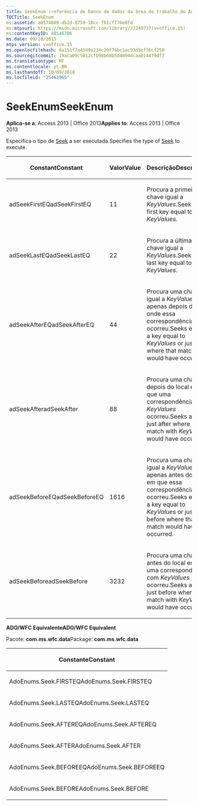 ```yaml
---
title: SeekEnum (referência de banco de dados da área de trabalho do Access)
TOCTitle: SeekEnum
ms:assetid: a0574809-db2d-8759-18cc-fb1cf776e8fd
ms:mtpsurl: https://msdn.microsoft.com/library/JJ249737(v=office.15)
ms:contentKeyID: 48546706
ms.date: 09/18/2015
mtps_version: v=office.15
ms.openlocfilehash: 6a151f7a4549a234c20f76bc1ac93d5eff6cf250
ms.sourcegitcommit: 19aca09c5812cfb98b68b5d4604dcaa814479df7
ms.translationtype: MT
ms.contentlocale: pt-BR
ms.lasthandoff: 10/09/2018
ms.locfileid: "25461965"
---
```

# <a name="seekenum"></a><span data-ttu-id="51b40-102">SeekEnum</span><span class="sxs-lookup"><span data-stu-id="51b40-102">SeekEnum</span></span>


<span data-ttu-id="51b40-103">**Aplica-se a**: Access 2013 | Office 2013</span><span class="sxs-lookup"><span data-stu-id="51b40-103">**Applies to**: Access 2013 | Office 2013</span></span>

<span data-ttu-id="51b40-104">Especifica o tipo de [Seek](seek-method-ado.md) a ser executada.</span><span class="sxs-lookup"><span data-stu-id="51b40-104">Specifies the type of [Seek](seek-method-ado.md) to execute.</span></span>

<table>
<colgroup>
<col style="width: 33%" />
<col style="width: 33%" />
<col style="width: 33%" />
</colgroup>
<thead>
<tr class="header">
<th><p><span data-ttu-id="51b40-105">Constant</span><span class="sxs-lookup"><span data-stu-id="51b40-105">Constant</span></span></p></th>
<th><p><span data-ttu-id="51b40-106">Valor</span><span class="sxs-lookup"><span data-stu-id="51b40-106">Value</span></span></p></th>
<th><p><span data-ttu-id="51b40-107">Descrição</span><span class="sxs-lookup"><span data-stu-id="51b40-107">Description</span></span></p></th>
</tr>
</thead>
<tbody>
<tr class="odd">
<td><p><span data-ttu-id="51b40-108">adSeekFirstEQ</span><span class="sxs-lookup"><span data-stu-id="51b40-108">adSeekFirstEQ</span></span></p></td>
<td><p><span data-ttu-id="51b40-109">1</span><span class="sxs-lookup"><span data-stu-id="51b40-109">1</span></span></p></td>
<td><p><span data-ttu-id="51b40-110">Procura a primeira chave igual a <em>KeyValues</em>.</span><span class="sxs-lookup"><span data-stu-id="51b40-110">Seeks the first key equal to <em>KeyValues</em>.</span></span></p></td>
</tr>
<tr class="even">
<td><p><span data-ttu-id="51b40-111">adSeekLastEQ</span><span class="sxs-lookup"><span data-stu-id="51b40-111">adSeekLastEQ</span></span></p></td>
<td><p><span data-ttu-id="51b40-112">2</span><span class="sxs-lookup"><span data-stu-id="51b40-112">2</span></span></p></td>
<td><p><span data-ttu-id="51b40-113">Procura a última chave igual a <em>KeyValues</em>.</span><span class="sxs-lookup"><span data-stu-id="51b40-113">Seeks the last key equal to <em>KeyValues</em>.</span></span></p></td>
</tr>
<tr class="odd">
<td><p><span data-ttu-id="51b40-114">adSeekAfterEQ</span><span class="sxs-lookup"><span data-stu-id="51b40-114">adSeekAfterEQ</span></span></p></td>
<td><p><span data-ttu-id="51b40-115">4</span><span class="sxs-lookup"><span data-stu-id="51b40-115">4</span></span></p></td>
<td><p><span data-ttu-id="51b40-116">Procura uma chave igual a <em>KeyValues</em> ou apenas depois de onde essa correspondência ocorreu.</span><span class="sxs-lookup"><span data-stu-id="51b40-116">Seeks either a key equal to <em>KeyValues</em> or just after where that match would have occurred.</span></span></p></td>
</tr>
<tr class="even">
<td><p><span data-ttu-id="51b40-117">adSeekAfter</span><span class="sxs-lookup"><span data-stu-id="51b40-117">adSeekAfter</span></span></p></td>
<td><p><span data-ttu-id="51b40-118">8</span><span class="sxs-lookup"><span data-stu-id="51b40-118">8</span></span></p></td>
<td><p><span data-ttu-id="51b40-119">Procura uma chave depois do local em que uma correspondência com <em>KeyValues</em> ocorreu.</span><span class="sxs-lookup"><span data-stu-id="51b40-119">Seeks a key just after where a match with <em>KeyValues</em> would have occurred.</span></span></p></td>
</tr>
<tr class="odd">
<td><p><span data-ttu-id="51b40-120">adSeekBeforeEQ</span><span class="sxs-lookup"><span data-stu-id="51b40-120">adSeekBeforeEQ</span></span></p></td>
<td><p><span data-ttu-id="51b40-121">16</span><span class="sxs-lookup"><span data-stu-id="51b40-121">16</span></span></p></td>
<td><p><span data-ttu-id="51b40-122">Procura uma chave igual a <em>KeyValues</em> ou apenas antes do local em que essa correspondência ocorreu.</span><span class="sxs-lookup"><span data-stu-id="51b40-122">Seeks either a key equal to <em>KeyValues</em> or just before where that match would have occurred.</span></span></p></td>
</tr>
<tr class="even">
<td><p><span data-ttu-id="51b40-123">adSeekBefore</span><span class="sxs-lookup"><span data-stu-id="51b40-123">adSeekBefore</span></span></p></td>
<td><p><span data-ttu-id="51b40-124">32</span><span class="sxs-lookup"><span data-stu-id="51b40-124">32</span></span></p></td>
<td><p><span data-ttu-id="51b40-125">Procura uma chave antes do local em que uma correspondência com <em>KeyValues</em> ocorreu.</span><span class="sxs-lookup"><span data-stu-id="51b40-125">Seeks a key just before where a match with <em>KeyValues</em> would have occurred.</span></span></p></td>
</tr>
</tbody>
</table>


<span data-ttu-id="51b40-126">**ADO/WFC Equivalente**</span><span class="sxs-lookup"><span data-stu-id="51b40-126">**ADO/WFC Equivalent**</span></span>

<span data-ttu-id="51b40-127">Pacote: **com.ms.wfc.data**</span><span class="sxs-lookup"><span data-stu-id="51b40-127">Package: **com.ms.wfc.data**</span></span>

<table>
<colgroup>
<col style="width: 100%" />
</colgroup>
<thead>
<tr class="header">
<th><p><span data-ttu-id="51b40-128">Constante</span><span class="sxs-lookup"><span data-stu-id="51b40-128">Constant</span></span></p></th>
</tr>
</thead>
<tbody>
<tr class="odd">
<td><p><span data-ttu-id="51b40-129">AdoEnums.Seek.FIRSTEQ</span><span class="sxs-lookup"><span data-stu-id="51b40-129">AdoEnums.Seek.FIRSTEQ</span></span></p></td>
</tr>
<tr class="even">
<td><p><span data-ttu-id="51b40-130">AdoEnums.Seek.LASTEQ</span><span class="sxs-lookup"><span data-stu-id="51b40-130">AdoEnums.Seek.LASTEQ</span></span></p></td>
</tr>
<tr class="odd">
<td><p><span data-ttu-id="51b40-131">AdoEnums.Seek.AFTEREQ</span><span class="sxs-lookup"><span data-stu-id="51b40-131">AdoEnums.Seek.AFTEREQ</span></span></p></td>
</tr>
<tr class="even">
<td><p><span data-ttu-id="51b40-132">AdoEnums.Seek.AFTER</span><span class="sxs-lookup"><span data-stu-id="51b40-132">AdoEnums.Seek.AFTER</span></span></p></td>
</tr>
<tr class="odd">
<td><p><span data-ttu-id="51b40-133">AdoEnums.Seek.BEFOREEQ</span><span class="sxs-lookup"><span data-stu-id="51b40-133">AdoEnums.Seek.BEFOREEQ</span></span></p></td>
</tr>
<tr class="even">
<td><p><span data-ttu-id="51b40-134">AdoEnums.Seek.BEFORE</span><span class="sxs-lookup"><span data-stu-id="51b40-134">AdoEnums.Seek.BEFORE</span></span></p></td>
</tr>
</tbody>
</table>


